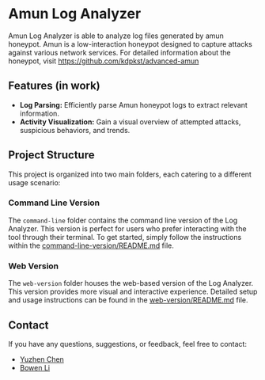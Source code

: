 # Amun Log Analyzer
Amun Log Analyzer is able to analyze log files generated by amun honeypot. Amun is a low-interaction honeypot designed to capture attacks against various network services. For detailed information about the honeypot, visit https://github.com/kdpkst/advanced-amun

## Features (in work)

- **Log Parsing:** Efficiently parse Amun honeypot logs to extract relevant information.
- **Activity Visualization:** Gain a visual overview of attempted attacks, suspicious behaviors, and trends.

## Project Structure

This project is organized into two main folders, each catering to a different usage scenario:

### Command Line Version

The `command-line` folder contains the command line version of the Log Analyzer. This version is perfect for users who prefer interacting with the tool through their terminal. To get started, simply follow the instructions within the [command-line-version/README.md](command-line-version/README.md) file.

### Web Version

The `web-version` folder houses the web-based version of the Log Analyzer. This version provides more visual and interactive experience. Detailed setup and usage instructions can be found in the [web-version/README.md](web-version/README.md) file.

## Contact

If you have any questions, suggestions, or feedback, feel free to contact:  
- [Yuzhen Chen](https://github.com/kdpkst)
- [Bowen Li](https://github.com/refugee123456)


